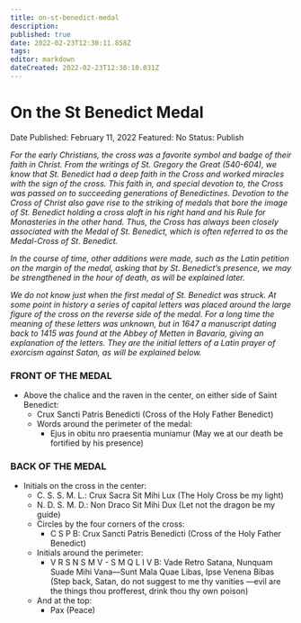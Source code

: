 ```yaml
---
title: on-st-benedict-medal
description: 
published: true
date: 2022-02-23T12:30:11.858Z
tags: 
editor: markdown
dateCreated: 2022-02-23T12:30:10.031Z
---
```


# On the St Benedict Medal

Date Published: February 11, 2022
Featured: No
Status: Publish

*For the early Christians, the cross was a favorite symbol and badge of their faith in Christ. From the writings of St. Gregory the Great (540-604), we know that St. Benedict had a deep faith in the Cross and worked miracles with the sign of the cross. This faith in, and special devotion to, the Cross was passed on to succeeding generations of Benedictines. Devotion to the Cross of Christ also gave rise to the striking of medals that bore the image of St. Benedict holding a cross aloft in his right hand and his Rule for Monasteries in the other hand. Thus, the Cross has always been closely associated with the Medal of St. Benedict, which is often referred to as the Medal-Cross of St. Benedict.*

*In the course of time, other additions were made, such as the Latin petition on the margin of the medal, asking that by St. Benedict’s presence, we may be strengthened in the hour of death, as will be explained later.*

*We do not know just when the first medal of St. Benedict was struck. At some point in history a series of capital letters was placed around the large figure of the cross on the reverse side of the medal. For a long time the meaning of these letters was unknown, but in 1647 a manuscript dating back to 1415 was found at the Abbey of Metten in Bavaria, giving an explanation of the letters. They are the initial letters of a Latin prayer of exorcism against Satan, as will be explained below.*

### FRONT OF THE MEDAL

- Above the chalice and the raven in the center, on either side of Saint Benedict:
    - Crux Sancti Patris Benedicti (Cross of the Holy Father Benedict)
    - Words around the perimeter of the medal:
        - Ejus in obitu nro praesentia muniamur (May we at our death be fortified by his presence)

### BACK OF THE MEDAL

- Initials on the cross in the center:
    - C. S. S. M. L.: Crux Sacra Sit Mihi Lux (The Holy Cross be my light)
    - N. D. S. M. D.: Non Draco Sit Mihi Dux (Let not the dragon be my guide)
    - Circles by the four corners of the cross:
        - C S P B: Crux Sancti Patris Benedicti (Cross of the Holy Father Benedict)
    - Initials around the perimeter:
        - V R S N S M V - S M Q L I V B: Vade Retro Satana, Nunquam Suade Mihi Vana—Sunt Mala Quae Libas, Ipse Venena Bibas (Step back, Satan, do not suggest to me thy vanities —evil are the things thou profferest, drink thou thy own poison)
    - And at the top:
        - Pax (Peace)